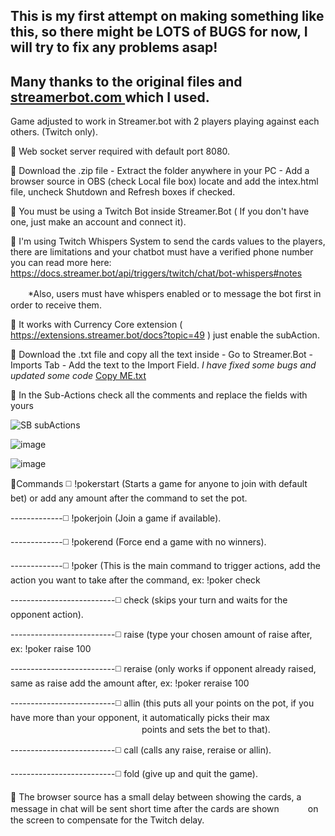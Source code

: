 ## This is my first attempt on making something like this, so there might be LOTS of BUGS for now, I will try to fix any problems asap!
## Many thanks to the original files and [streamerbot.com ](https://streamer.bot/) which I used.

Game adjusted to work in Streamer.bot with 2 players playing against each others. (Twitch only).

🔘 Web socket server required with default port 8080.                                      

🔘 Download the .zip file - Extract the folder anywhere in your PC - Add a browser source in OBS (check Local file box) locate and add the intex.html file, uncheck Shutdown and Refresh boxes if checked.

🔘 You must be using a Twitch Bot inside Streamer.Bot ( If you don't have one, just make an account and connect it).                                      

🔘 I'm using Twitch Whispers System to send the cards values to the players, there are limitations and your chatbot must have a verified phone number you can read more here: https://docs.streamer.bot/api/triggers/twitch/chat/bot-whispers#notes 
  
　　*Also, users must have whispers enabled or to message the bot first in order to receive them.

🔘 It works with Currency Core extension ( https://extensions.streamer.bot/docs?topic=49 ) just enable the subAction.

🔘 Download the .txt file and copy all the text inside - Go to Streamer.Bot - Imports Tab - Add the text to the Import Field.
*I have fixed some bugs and updated some code*
[Copy ME.txt](https://github.com/user-attachments/files/16792312/Copy.ME.txt)

🔘 In the Sub-Actions check all the comments and replace the fields with yours
  
![SB subActions](https://github.com/user-attachments/assets/eb5fb5ed-6dd5-4c23-b8ab-36235ac0d770)

![image](https://github.com/user-attachments/assets/9936b17a-35c1-4ac2-9403-758a25713a82)


![image](https://github.com/user-attachments/assets/dda09d06-26e5-4dad-8340-e4273c906493)

 
🔘Commands  ◻️ !pokerstart (Starts a game for anyone to join with default bet) or add any amount after the command to set the pot.

‎-------------◻️ !pokerjoin (Join a game if available). 

-------------◻️ !pokerend (Force end a game with no winners).

-------------◻️ !poker (This is the main command to trigger actions, add the action you want to take after the command, ex: !poker check

--------------------------◻️ check (skips your turn and waits for the opponent action).

--------------------------◻️ raise (type your chosen amount of raise after, ex: !poker raise 100

--------------------------◻️ reraise (only works if opponent already raised, same as raise add the amount after, ex: !poker reraise 100

--------------------------◻️ allin (this puts all your points on the pot, if you have more than your opponent, it automatically picks their max 
　　　　　　　　　　　　　　　points and sets the bet to that).   
               
--------------------------◻️ call (calls any raise, reraise or allin).

--------------------------◻️ fold (give up and quit the game).        
  
🔘 The browser source has a small delay between showing the cards, a message in chat will be sent short time after the cards are shown 
　　　on the screen to compensate for the Twitch delay.
